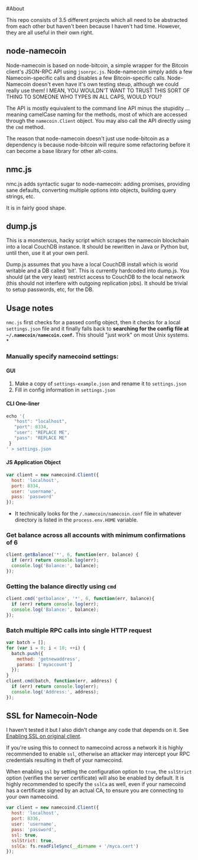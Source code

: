 #About

This repo consists of 3.5 different projects which all need to be abstracted
from each other but haven't been because I haven't had time.  However, they are
all useful in their own right.

## node-namecoin

Node-namecoin is based on node-bitcoin, a simple wrapper for the Bitcoin
client's JSON-RPC API using `jsonrpc.js`. Node-namecoin simply adds a few
Namecoin-specific calls and disables a few Bitcoin-specific calls. Node-Namecoin
doesn't even have it's own testing steup, although we could really use them!  I
MEAN, YOU WOULDN'T WANT TO TRUST THIS SORT OF THING TO SOMEONE WHO TYPES IN ALL
CAPS, WOULD YOU?

The API is mostly equivalent to the command line API minus the stupidity ...
meaning camelCase naming for the methods, most of which are accessed through the
`namecoin.Client` object. You may also call the API directly using the `cmd`
method.

The reason that node-namecoin doesn't just use node-bitcoin as a dependency is
because node-bitcoin will require some refactoring before it can become a base
library for other alt-coins.

## nmc.js

nmc.js adds syntactic sugar to node-namecoin: adding promises, providing sane
defaults, converting multiple options into objects, building query strings, etc.

It is in fairly good shape.

## dump.js

This is a monsterous, hacky script which scrapes the namecoin blockchain into a
local CouchDB instance.  It should be rewritten in Java or Python but, until
then, use it at your own peril.

Dump.js assumes that you have a local CouchDB install which is world writable
and a DB called 'bit'.  This is currently hardcoded into dump.js.  You should
(at the very least) restrict access to CouchDB to the local network (this should
not interfere with outgoing replication jobs).  It should be trivial to setup
passwords, etc, for the DB.

## Usage notes

`nmc.js` first checks for a passed config object, then it checks for a local
`settings.json` file and it finally falls back to __searching for the config file
at `~/.namecoin/namecoin.conf`.__ This should "just work" on most Unix systems. *

### Manually specify namecoind settings:
#### GUI
1. Make a copy of `settings-example.json` and rename it to `settings.json`
2. Fill in config information in `settings.json`

#### CLI One-liner

```js
echo '{
   "host": "localhost",
   "port": 8334,
   "user": "REPLACE ME",
   "pass": "REPLACE ME"
 }
' > settings.json
```

#### JS Application Object

```js
var client = new namecoind.Client({
  host: 'localhost',
  port: 8334,
  user: 'username',
  pass: 'password'
});
```
* It technically looks for the `/.namecoin/namecoin.conf` file in whatever
directory is listed in the `process.env.HOME` variable.

### Get balance across all accounts with minimum confirmations of 6

```js
client.getBalance('*', 6, function(err, balance) {
  if (err) return console.log(err);
  console.log('Balance:', balance);
});
```
### Getting the balance directly using `cmd`

```js
client.cmd('getbalance', '*', 6, function(err, balance){
  if (err) return console.log(err);
  console.log('Balance:', balance);
});
```

### Batch multiple RPC calls into single HTTP request

```js
var batch = [];
for (var i = 0; i < 10; ++i) {
  batch.push({
    method: 'getnewaddress',
    params: ['myaccount']
  });
}
client.cmd(batch, function(err, address) {
  if (err) return console.log(err);
  console.log('Address:', address);
});
```

## SSL for Namecoin-Node
I haven't tested it but I also didn't change any code that depends on it.
See [Enabling SSL on original client](https://en.bitcoin.it/wiki/Enabling_SSL_on_original_client_daemon).

If you're using this to connect to namecoind across a network it is highly
recommended to enable `ssl`, otherwise an attacker may intercept your RPC credentials
resulting in theft of your namecoind.

When enabling `ssl` by setting the configuration option to `true`, the `sslStrict`
option (verifies the server certificate) will also be enabled by default. It is 
highly recommended to specify the `sslCa` as well, even if your namecoind has
a certificate signed by an actual CA, to ensure you are connecting
to your own namecoind.

```js
var client = new namecoind.Client({
  host: 'localhost',
  port: 8336,
  user: 'username',
  pass: 'password',
  ssl: true,
  sslStrict: true,
  sslCa: fs.readFileSync(__dirname + '/myca.cert')
});
```